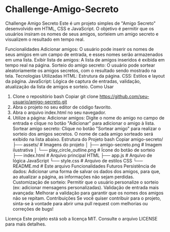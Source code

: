 # Challenge-Amigo-Secreto
Challenge Amigo Secreto
Este é um projeto simples de "Amigo Secreto" desenvolvido em HTML, CSS e JavaScript. O objetivo é permitir que os usuários insiram os nomes de seus amigos, sorteiem um amigo secreto e visualizem o resultado em tempo real.

Funcionalidades
Adicionar amigos: O usuário pode inserir os nomes de seus amigos em um campo de entrada, e esses nomes serão armazenados em uma lista.
Exibir lista de amigos: A lista de amigos inseridos é exibida em tempo real na página.
Sorteio do amigo secreto: O usuário pode sortear aleatoriamente os amigos secretos, com o resultado sendo mostrado na tela.
Tecnologias Utilizadas
HTML: Estrutura da página.
CSS: Estilos e layout da página.
JavaScript: Lógica de captura de entradas, validação, atualização da lista de amigos e sorteio.
Como Usar
1. Clone o repositório
bash
Copiar
git clone https://github.com/seu-usuario/amigo-secreto.git
2. Abra o projeto no seu editor de código favorito.
3. Abra o arquivo index.html no seu navegador.
4. Utilize a página:
Adicionar amigos: Digite o nome do amigo no campo de entrada e clique no botão "Adicionar" para adicionar o amigo à lista.
Sortear amigo secreto: Clique no botão "Sortear amigo" para realizar o sorteio dos amigos secretos. O nome de cada amigo sorteado será exibido na lista abaixo.
Estrutura do Projeto
bash
Copiar
amigo-secreto/
├── assets/                # Imagens do projeto
│   ├── amigo-secreto.png  # Imagem ilustrativa
│   └── play_circle_outline.png  # Ícone do botão de sorteio
├── index.html             # Arquivo principal HTML
├── app.js                 # Arquivo de lógica JavaScript
└── style.css              # Arquivo de estilos CSS
└── README.md              # Este arquivo
Funcionalidades Futuros
Persistência de dados: Adicionar uma forma de salvar os dados dos amigos, para que, ao atualizar a página, as informações não sejam perdidas.
Customização de sorteio: Permitir que o usuário personalize o sorteio (ex: adicionar mensagens personalizadas).
Validação de entrada mais avançada: Melhorar a validação para garantir que os nomes dos amigos não se repitam.
Contribuições
Se você quiser contribuir para o projeto, sinta-se à vontade para abrir uma pull request com melhorias ou correções de bugs!

Licença
Este projeto está sob a licença MIT. Consulte o arquivo LICENSE para mais detalhes.
